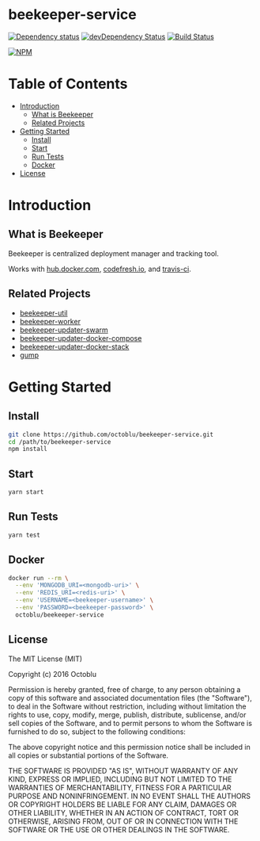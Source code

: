 # beekeeper-service

[![Dependency status](http://img.shields.io/david/octoblu/beekeeper-service.svg?style=flat)](https://david-dm.org/octoblu/beekeeper-service)
[![devDependency Status](http://img.shields.io/david/dev/octoblu/beekeeper-service.svg?style=flat)](https://david-dm.org/octoblu/beekeeper-service#info=devDependencies)
[![Build Status](http://img.shields.io/travis/octoblu/beekeeper-service.svg?style=flat)](https://travis-ci.org/octoblu/beekeeper-service)

[![NPM](https://nodei.co/npm/beekeeper-service.svg?style=flat)](https://npmjs.org/package/beekeeper-service)

# Table of Contents

* [Introduction](#introduction)
  * [What is Beekeeper](#what-is-beekeeper)
  * [Related Projects](#related-projects)
* [Getting Started](#getting-started)
  * [Install](#install)
  * [Start](#start)
  * [Run Tests](#run-tests)
  * [Docker](#docker)
* [License](#license)

# Introduction

## What is Beekeeper

Beekeeper is centralized deployment manager and tracking tool.

Works with [hub.docker.com](https://hub.docker.com), [codefresh.io](https://codefresh.io), and [travis-ci](https://travis-ci.org).

## Related Projects

* [beekeeper-util](https://gitub.com/octoblu/beekeeper-util)
* [beekeeper-worker](https://gitub.com/octoblu/beekeeper-worker)
* [beekeeper-updater-swarm](https://gitub.com/octoblu/beekeeper-updater-swarm)
* [beekeeper-updater-docker-compose](https://github.com/octoblu/beekeeper-updater-docker-compose)
* [beekeeper-updater-docker-stack](https://github.com/octoblu/beekeeper-updater-docker-stack)
* [gump](https://github.com/octoblu/unix-dev-tools-gump)

# Getting Started

## Install

```bash
git clone https://github.com/octoblu/beekeeper-service.git
cd /path/to/beekeeper-service
npm install
```

## Start

```javascript
yarn start
```

## Run Tests

```javascript
yarn test
```

## Docker

```bash
docker run --rm \
  --env 'MONGODB_URI=<mongodb-uri>' \
  --env 'REDIS_URI=<redis-uri>' \
  --env 'USERNAME=<beekeeper-username>' \
  --env 'PASSWORD=<beekeeper-password>' \
  octoblu/beekeeper-service
```

## License

The MIT License (MIT)

Copyright (c) 2016 Octoblu

Permission is hereby granted, free of charge, to any person obtaining a copy
of this software and associated documentation files (the "Software"), to deal
in the Software without restriction, including without limitation the rights
to use, copy, modify, merge, publish, distribute, sublicense, and/or sell
copies of the Software, and to permit persons to whom the Software is
furnished to do so, subject to the following conditions:

The above copyright notice and this permission notice shall be included in all
copies or substantial portions of the Software.

THE SOFTWARE IS PROVIDED "AS IS", WITHOUT WARRANTY OF ANY KIND, EXPRESS OR
IMPLIED, INCLUDING BUT NOT LIMITED TO THE WARRANTIES OF MERCHANTABILITY,
FITNESS FOR A PARTICULAR PURPOSE AND NONINFRINGEMENT. IN NO EVENT SHALL THE
AUTHORS OR COPYRIGHT HOLDERS BE LIABLE FOR ANY CLAIM, DAMAGES OR OTHER
LIABILITY, WHETHER IN AN ACTION OF CONTRACT, TORT OR OTHERWISE, ARISING FROM,
OUT OF OR IN CONNECTION WITH THE SOFTWARE OR THE USE OR OTHER DEALINGS IN THE
SOFTWARE.
